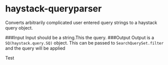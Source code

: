 haystack-queryparser
====================

Converts arbitrarily complicated user entered query strings to a haystack query object.

###Input
  Input should be a string.This the query.
###Output
  Output is a `SQ(haystack.query.SQ)` object.
  This can be passed to `SearchQuerySet.filter` and the	query will be applied

Test
